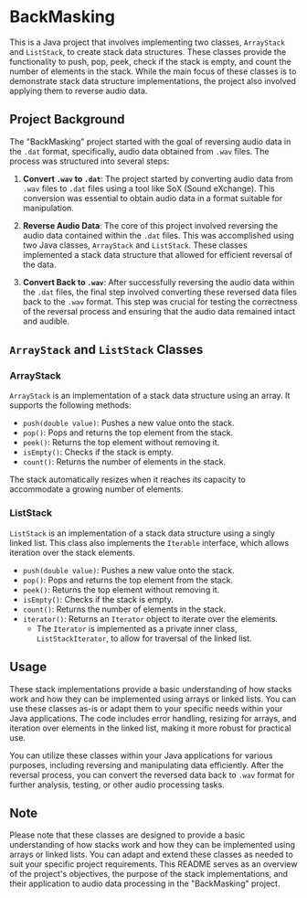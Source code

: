 # BackMasking

This is a Java project that involves implementing two classes, `ArrayStack` and `ListStack`, to create stack data structures.
These classes provide the functionality to push, pop, peek, check if the stack is empty, and count the number of elements in the stack.
While the main focus of these classes is to demonstrate stack data structure implementations, the project also involved applying them to reverse audio data.

## Project Background

The "BackMasking" project started with the goal of reversing audio data in the `.dat` format, specifically, audio data obtained from `.wav` files. The process was structured into several steps:

1. **Convert `.wav` to `.dat`**: The project started by converting audio data from `.wav` files to `.dat` files using a tool like SoX (Sound eXchange). This conversion was essential to obtain audio data in a format suitable for manipulation.

2. **Reverse Audio Data**: The core of this project involved reversing the audio data contained within the `.dat` files. This was accomplished using two Java classes, `ArrayStack` and `ListStack`. These classes implemented a stack data structure that allowed for efficient reversal of the data.

3. **Convert Back to `.wav`**: After successfully reversing the audio data within the `.dat` files, the final step involved converting these reversed data files back to the `.wav` format. This step was crucial for testing the correctness of the reversal process and ensuring that the audio data remained intact and audible.

## `ArrayStack` and `ListStack` Classes

### ArrayStack

`ArrayStack` is an implementation of a stack data structure using an array. It supports the following methods:

- `push(double value)`: Pushes a new value onto the stack.
- `pop()`: Pops and returns the top element from the stack.
- `peek()`: Returns the top element without removing it.
- `isEmpty()`: Checks if the stack is empty.
- `count()`: Returns the number of elements in the stack.

The stack automatically resizes when it reaches its capacity to accommodate a growing number of elements.

### ListStack

`ListStack` is an implementation of a stack data structure using a singly linked list. This class also implements the `Iterable` interface, which allows iteration over the stack elements.

- `push(double value)`: Pushes a new value onto the stack.
- `pop()`: Pops and returns the top element from the stack.
- `peek()`: Returns the top element without removing it.
- `isEmpty()`: Checks if the stack is empty.
- `count()`: Returns the number of elements in the stack.
- `iterator()`: Returns an `Iterator` object to iterate over the elements.
  - The `Iterator` is implemented as a private inner class, `ListStackIterator`, to allow for traversal of the linked list.

## Usage

These stack implementations provide a basic understanding of how stacks work and how they can be implemented using arrays or linked lists. You can use these classes as-is or adapt them to your specific needs within your Java applications. The code includes error handling, resizing for arrays, and iteration over elements in the linked list, making it more robust for practical use.

You can utilize these classes within your Java applications for various purposes, including reversing and manipulating data efficiently. After the reversal process, you can convert the reversed data back to `.wav` format for further analysis, testing, or other audio processing tasks.

## Note

Please note that these classes are designed to provide a basic understanding of how stacks work and how they can be implemented using arrays or linked lists. You can adapt and extend these classes as needed to suit your specific project requirements. This README serves as an overview of the project's objectives, the purpose of the stack implementations, and their application to audio data processing in the "BackMasking" project.
